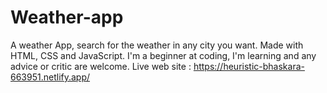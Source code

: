# Weather-app

A weather App, search for the weather in any city you want.
Made with HTML, CSS and JavaScript.
I'm a beginner at coding, I'm learning and any advice or critic are welcome.
Live web site : https://heuristic-bhaskara-663951.netlify.app/
